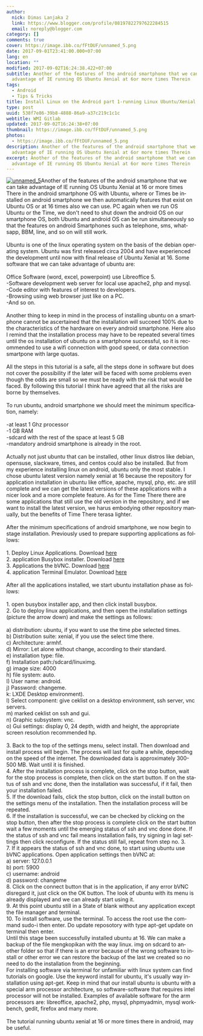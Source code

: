 ```yaml
---
author:
  nick: Dimas Lanjaka 2
  link: https://www.blogger.com/profile/08197822797622284515
  email: noreply@blogger.com
category: []
comments: true
cover: https://image.ibb.co/fFtDUF/unnamed_5.png
date: 2017-09-01T23:41:00.000+07:00
lang: en
location: ""
modified: 2017-09-02T16:24:38.422+07:00
subtitle: Another of the features of the android smartphone that we can take
  advantage of IE running OS Ubuntu Xenial at 6or more times Therein
tags:
  - Android
  - Tips & Tricks
title: Install Linux on the Android part 1-running Linux Ubuntu/Xenial on Android
type: post
uuid: 538f7e86-39b8-4888-86a9-a37c219c1c1c
webtitle: WMI Gitlab
updated: 2017-09-02T16:24:38+07:00
thumbnail: https://image.ibb.co/fFtDUF/unnamed_5.png
photos:
  - https://image.ibb.co/fFtDUF/unnamed_5.png
description: Another of the features of the android smartphone that we can take
  advantage of IE running OS Ubuntu Xenial at 6or more times Therein
excerpt: Another of the features of the android smartphone that we can take
  advantage of IE running OS Ubuntu Xenial at 6or more times Therein
---
```


<div id="div_f9fe_0" len="5534"><a href="https://imgbb.com/" rel="noopener noreferer nofollow" alt="imgdb" title="imgdb"><img src="https://image.ibb.co/fFtDUF/unnamed_5.png" alt="unnamed_5" title="imgDb" border="0"></a><span id="span_f9fe_0" len="4642"><span lang="en">Another of the features of the android smartphone that we can take advantage of IE running OS Ubuntu Xenial at 16&nbsp;<span len="15">or more times There&nbsp;</span>in the android smartphone OS with Ubuntu, where or Times be installed on android smartphone we then automatically features that exist on Ubuntu OS or at 16 times also we can use.&nbsp;</span><span lang="en">PC again when we run OS Ubuntu or the Time, we don't need to shut down the android OS on our smartphone OS, both Ubuntu and android OS can be run simultaneously so that the features on android Smartphones such as telephone, sms, whatsapp, BBM, line, and so on will still work.</span><br len="0"><br len="0"><span lang="en">Ubuntu is one of the linux operating system on the basis of the debian operating system.&nbsp;</span><span lang="en">Ubuntu was first released circa 2004 and have experienced the development until now with final release of Ubuntu Xenial at 16.&nbsp;</span><span lang="en">Some software that we can take advantage of ubuntu are:</span><br len="0"><br len="0"><span lang="en">Office Software (word, excel, powerpoint) use Libreoffice 5.</span><br len="0"><span lang="en">-Software development web server for local use apache2, php and mysql.</span><br len="0"><span lang="en">-Code editor with features of interest to developers.</span><br len="0"><span lang="en">-Browsing using web browser just like on a PC.</span><br len="0"><span lang="en">-And so on.</span><br len="0"><br len="0"><span lang="en">Another thing to keep in mind in the process of installing ubuntu on a smartphone cannot be ascertained that the installation will succeed 100% due to the characteristics of the hardware on every android smartphone.&nbsp;</span><span lang="en">Here also I remind that the installation process may have to be repeated several times until the os installation of ubuntu on a smartphone successful, so it is recommended to use a wifi connection with good speed, or data connection smartpone with large quotas.</span><br len="0"><br len="0"><span lang="en">All the steps in this tutorial is a safe, all the steps done in software but does not cover the possibility if the later will be faced with some problems even though the odds are small so we must be ready with the risk that would be faced.&nbsp;</span><span lang="en">By following this tutorial I think have agreed that all the risks are borne by themselves.</span><br len="0"><br len="0"><span lang="en">To run ubuntu, android smartphone we should meet the minimum specification, namely:</span><br len="0"><br len="0"><span lang="en">-at least 1 Ghz processor</span><br len="0"><span lang="en">-1 GB RAM</span><br len="0"><span lang="en">-sdcard with the rest of the space at least 5 GB</span><br len="0"><span lang="en">-mandatory android smartphone is already in the root.</span><br len="0"><br len="0"><span lang="en">Actually not just ubuntu that can be installed, other linux distros like debian, opensuse, slackware, times, and centos could also be installed.&nbsp;</span><span lang="en">But from my experience installing linux on android, ubuntu only the most stable.&nbsp;</span><span lang="en">I chose ubuntu latest version namely xenial at 16 because the repository for application installation in ubuntu like office, apache, mysql, php, etc. are still complete and we can get the latest versions of these applications with a nicer look and a more complete feature.&nbsp;</span><span lang="en">As for the Time There there are some applications that still use the old version in the repository, and if we want to install&nbsp;<span len="479">the latest version, we harus embodying other repository manually, but the benefits of Time There terasa lighter.&nbsp;</span></span><br len="0"><br len="0"><span lang="en">After the minimum specifications of android smartphone, we now begin to stage installation.&nbsp;</span><span lang="en">Previously used to prepare supporting applications as follows:</span><br len="0"><br len="0"><span lang="en">1. Deploy Linux Applications.&nbsp;</span><span lang="en">Download&nbsp;<a href="https://play.google.com/store/apps/details?id=ru.meefik.linuxdeploy" id="a_f9fe_0" len="7" rel="noopener noreferer nofollow" target="_top">here</a></span><br len="0"><span lang="en">2. application Busybox installer.&nbsp;</span><span lang="en">Download&nbsp;<a href="https://www.blogger.com/https%3A%2F%2Fplay.google.com%2Fstore%2Fapps%2Fdetails%3Fid%3Dru.meefik.busybox" id="a_f9fe_1" len="7" rel="noopener noreferer nofollow" target="_top">here</a></span><br len="0"><span lang="en">3. Applications the bVNC.&nbsp;</span><span lang="en">Download&nbsp;<a href="https://www.blogger.com/https%3A%2F%2Fplay.google.com%2Fstore%2Fapps%2Fdetails%3Fid%3Dcom.iiordanov.freebVNC" id="a_f9fe_2" len="7" rel="noopener noreferer nofollow" target="_top">here</a></span></span><br><span id="span_f9fe_1" len="648"><span lang="en">4. application Terminal Emula</span><span len="201"><span lang="en">tor.&nbsp;</span><span lang="en">Download&nbsp;<a href="https://www.blogger.com/https%3A%2F%2Fplay.google.com%2Fstore%2Fapps%2Fdetails%3Fid%3Djackpal.androidterm" id="a_f9fe_3" rel="noopener noreferer nofollow" target="_top">here</a></span><br len="0"><br len="0"><span lang="en">After all the applications installed, we start ubuntu installation phase as follows:</span><br len="0"><br len="0"><span lang="en">1. open busybox installer app, and then click install busybox.</span><br len="0"><span lang="en">2. Go to deploy linux applications, and then open the installation settings (picture the arrow down) and make the settings as follows:</span></span></span></div><div id="div_f9fe_1" len="1528"><span id="span_f9fe_2" len="1408"><br len="0"><span lang="en">a) distribution: ubuntu<span len="160">, if you want to use the time pbe selected times.&nbsp;</span></span><br len="0"><span lang="en">b) Distribution suite: xenial<span len="35">, if you use the select time there.</span></span><br len="0"><span lang="en">c) Architecture: armhf.</span><br len="0"><span lang="en">d) Mirror:&nbsp;<span len="167">Let&nbsp;alone without change, according to their standard.&nbsp;</span></span><br len="0"><span lang="en">e) installation type: file.</span><br len="0"><span lang="en">f) Installation path:/sdcard/<span len="5">linux</span>img.</span><br len="0"><span lang="en">g) image size: 4000</span><br len="0"><span lang="en">h) file system: auto.</span><br len="0"><span lang="en">I) User name: android.</span><br len="0"><span lang="en">j) Password: changeme.</span><br len="0"><span lang="en">k: LXDE Desktop environment).</span><br len="0"><span lang="en">l) Select component: give ceklist on a desktop environment, ssh server, vnc servers.</span><br len="0"><span lang="en">m) marked ceklist on ssh and gui.</span><br len="0"><span lang="en">n) Graphic subsystem: vnc.</span><br len="0"><span lang="en">o) Gui settings: display 0, 24 depth, width and height, the appropriate screen resolution recommended hp.</span></span></div><div id="div_f9fe_2" len="858"><span id="span_f9fe_3" len="738"><br len="0"><span lang="en">3. Back to the top of the settings menu, select install.&nbsp;</span><span lang="en">Then download and install process will begin.&nbsp;</span><span lang="en">The process will last for quite a while, depending on the speed of the internet.&nbsp;</span><span lang="en">The downloaded data is approximately 300-500 MB.&nbsp;</span><span lang="en">Wait until it is finished.</span><br len="0"><span lang="en">4. After the installation process is complete, click on the stop button, wait for the stop process is complete, then click on the start button.&nbsp;</span><span lang="en">If on the status of ssh and vnc done, then the installation was successful, if it fail, then your installation failed.&nbsp;</span><br len="0"><span lang="en">5. If&nbsp;<span len="15">the download</span>&nbsp;fails, click the stop button, click on the install button on the settings menu of the installation.&nbsp;</span><span lang="en">Then the installation process will be repeated.</span></span></div><div id="div_f9fe_3" len="980"><span id="span_f9fe_4" len="860"><span lang="en">6. If the installation is successful, we can be checked by clicking on the stop button, then after the stop process is complete click on the start button wait a few moments until the emerging status of ssh and vnc done done.&nbsp;</span><span lang="en">If the status of ssh and vnc fail means installation fails</span><span lang="en">, try signing in la</span><span lang="en">gi settings then click reconf</span><span lang="en">igure</span>.&nbsp;<span lang="en">If the status still fail, repeat from step no. 3.</span></span></div><div id="div_f9fe_4" len="265"><span id="span_f9fe_5" len="145"><span lang="en">7. If it appears the status of ssh and vnc done, to start using ubuntu use bVNC applications.&nbsp;</span><span lang="en">Open application settings then bVNC at:</span></span></div><div id="div_f9fe_5" len="1"></div><div id="div_f9fe_6" len="146"><span id="span_f9fe_6" lang="en" len="26">a) server: 127.0.0.1</span></div><div id="div_f9fe_7" len="139"><span id="span_f9fe_7" lang="en" len="19">b) port: 5900</span></div><div id="div_f9fe_8" len="146"><span id="span_f9fe_8" lang="en" len="26">c) username: android</span></div><div id="div_f9fe_9" len="147"><span id="span_f9fe_9" lang="en" len="27">d) password: changeme</span></div><div id="div_f9fe_10" len="1"></div><div id="div_f9fe_11" len="328"><span id="span_f9fe_10" len="208"><span lang="en">8. Click on the connect button that is in the application, if any error bVNC disregard it, just click on the OK button.&nbsp;</span><span lang="en">The look of ubuntu with its menu is already displayed and we can already start using it.</span></span></div><div id="div_f9fe_12" len="237"><span id="span_f9fe_11" lang="en" len="117">9. At this point ubuntu still in a State of blank without any application except the file manager and terminal.</span></div><div id="div_f9fe_13" len="325"><span id="span_f9fe_12" len="205"><span lang="en">10. To install software, use the terminal.&nbsp;</span><span lang="en">To access the root use the command sudo-i then enter.&nbsp;</span><span lang="en">Do update reposotory with type apt-get update on terminal then enter.</span></span></div><div id="div_f9fe_14" len="1"></div><div id="div_f9fe_15" len="573"><span id="span_f9fe_13" len="453"><span lang="en">Until this stage been successfully installed ubuntu at 16.&nbsp;</span><span lang="en">We can make a backup of the file mengkopikan with the way&nbsp;linux. img on sdcard to another folder so that if there is an error because of the wrong software to install or other error we can restore the backup of the last we created so no need to do the installation from the beginning.</span></span></div><div id="div_f9fe_16" len="1"></div><div id="div_f9fe_17" len="688"><span id="span_f9fe_14" len="568"><span lang="en">For installing software via terminal for unfamiliar with linux system can find tutorials on google.&nbsp;</span><span lang="en">Use the keyword install for ubuntu, it's usually way installation using apt-get.&nbsp;</span><span lang="en">Keep in mind that our install ubuntu is ubuntu with a special arm processor architecture, so software-software that requires intel processor will not be installed.&nbsp;</span><span lang="en">Examples of available software for the arm processors are: libreoffice, apache2, php, mysql, phpmyadmin, mysql workbench, gedit, firefox and many more.</span></span></div><div id="div_f9fe_18" len="124"><span id="span_f9fe_15" len="4"><br len="0"></span></div><div id="div_f9fe_19" len="213"><span id="span_f9fe_16" lang="en" len="93">The tutorial running ubuntu xenial at 16 or more times there in android, may be useful.</span></div>